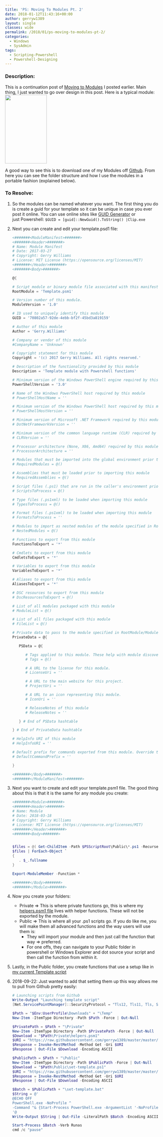 ```yaml
---
title: 'PS: Moving To Modules Pt. 2'
date: 2018-01-12T11:43:16+00:00
author: gerryw1389
layout: single
classes: wide
permalink: /2018/01/ps-moving-to-modules-pt-2/
categories:
  - Windows
  - SysAdmin
tags:
  - Scripting-Powershell
  - Powershell-Designing
---
```

<!--more-->

### Description:

This is a continuation post of [Moving to Modules](https://automationadmin.com/2017/12/ps-moving-to-modules/) I posted earlier. Main thing, I just wanted to go over design in this post. Here is a typical module:  
<img class="alignnone size-full wp-image-4925" src="https://automationadmin.com/assets/images/uploads/2018/01/template.jpg" alt="" width="137" height="226" /> 

A good way to see this is to download one of my Modules off [Github](https://github.com/gerryw1389). From here you can see the folder structure and how I use the modules in a portable fashion (explained below).

### To Resolve:

1. So the modules can be named whatever you want. The first thing you do is create a guid for your template so it can be unique in case you ever post it online. You can use online sites like [GUID Generator](https://www.guidgenerator.com/) or just Powershell: `$GUID = [guid]::NewGuid().ToString() |Clip.exe`

2. Next you can create and edit your template.psd1 file:

   ```powershell
   <#######<ModuleManifest>#######>
   <#######<Header>#######>
   # Name: Module Manifest
   # Date: 2017-03-27
   # Copyright: Gerry Williams
   # License: MIT License (https://opensource.org/licenses/MIT) 
   <#######</Header>#######>
   <#######<Body>#######>

   @{

   # Script module or binary module file associated with this manifest.
   RootModule = 'Template.psm1'

   # Version number of this module.
   ModuleVersion = '1.0'

   # ID used to uniquely identify this module
   GUID = '70802a57-92de-4ebb-bf2f-45bd3a819159'

   # Author of this module
   Author = 'Gerry.Williams'

   # Company or vendor of this module
   #CompanyName = 'Unknown'

   # Copyright statement for this module
   Copyright = '(c) 2017 Gerry Williams. All rights reserved.'

   # Description of the functionality provided by this module
   Description = 'Template module with Powershell functions'

   # Minimum version of the Windows PowerShell engine required by this module
   PowerShellVersion = '3.0'

   # Name of the Windows PowerShell host required by this module
   # PowerShellHostName = ''

   # Minimum version of the Windows PowerShell host required by this module
   # PowerShellHostVersion = ''

   # Minimum version of Microsoft .NET Framework required by this module
   # DotNetFrameworkVersion = ''

   # Minimum version of the common language runtime (CLR) required by this module
   # CLRVersion = ''

   # Processor architecture (None, X86, Amd64) required by this module
   # ProcessorArchitecture = ''

   # Modules that must be imported into the global environment prior to importing this module
   # RequiredModules = @()

   # Assemblies that must be loaded prior to importing this module
   # RequiredAssemblies = @()

   # Script files (.ps1) that are run in the caller's environment prior to importing this module.
   # ScriptsToProcess = @()

   # Type files (.ps1xml) to be loaded when importing this module
   # TypesToProcess = @()

   # Format files (.ps1xml) to be loaded when importing this module
   # FormatsToProcess = ''

   # Modules to import as nested modules of the module specified in RootModule/ModuleToProcess
   # NestedModules = @()

   # Functions to export from this module
   FunctionsToExport = '*'

   # Cmdlets to export from this module
   CmdletsToExport = '*'

   # Variables to export from this module
   VariablesToExport = '*'

   # Aliases to export from this module
   AliasesToExport = '*'

   # DSC resources to export from this module
   # DscResourcesToExport = @()

   # List of all modules packaged with this module
   # ModuleList = @()

   # List of all files packaged with this module
   # FileList = @()

   # Private data to pass to the module specified in RootModule/ModuleToProcess. This may also contain a PSData hashtable with additional module metadata used by PowerShell.
   PrivateData = @{

      PSData = @{

         # Tags applied to this module. These help with module discovery in online galleries.
         # Tags = @()

         # A URL to the license for this module.
         # LicenseUri = ''

         # A URL to the main website for this project.
         # ProjectUri = ''

         # A URL to an icon representing this module.
         # IconUri = ''

         # ReleaseNotes of this module
         # ReleaseNotes = ''

      } # End of PSData hashtable

   } # End of PrivateData hashtable

   # HelpInfo URI of this module
   # HelpInfoURI = ''

   # Default prefix for commands exported from this module. Override the default prefix using Import-Module -Prefix.
   # DefaultCommandPrefix = ''

   }

   <#######</Body>#######>
   <#######</ModuleManifest>#######>
   ```

3. Next you want to create and edit your template.psm1 file. The good thing about this is that it is the same for any module you create:

   ```powershell
   <#######<Module>#######>
   <#######<Header>#######>
   # Name: Module
   # Date: 2018-03-18
   # Copyright: Gerry Williams
   # License: MIT License (https://opensource.org/licenses/MIT) 
   <#######</Header>#######>
   <#######<Body>#######>


   $files = @( Get-ChildItem -Path $PSScriptRoot\Public\*.ps1 -Recurse -ErrorAction SilentlyContinue)
   $files | ForEach-Object `
   { 
      . $_.fullname
   }

   Export-ModuleMember -Function *

   <#######</Body>#######>
   <#######</Module>#######>
   ```

4. Now you create your folders:  
   - Private => This is where private functions go, this is where my [helpers.psm1 file](https://automationadmin.com/2018/01/ps-helper-functions/) lives with helper functions. These will not be exported by the module.  
   - Public => This is where all your .ps1 scripts go. If you do like me, you will make them all advanced functions and the way users will use them is:
     - They will import your module and then just call the function that way => preferred.  
     - For one offs, they can navigate to your Public folder in powershell or Windows Explorer and dot source your script and then call the function from within it.

5. Lastly, in the Public folder, you create functions that use a setup like in [my current Template script](https://github.com/gerryw1389/powershell/blob/main/Other/templates/_current-template-w-logging.ps1)

6. 2018-09-22: Just wanted to add that setting them up this way allows me to pull from Github pretty easily:

   ```powershell
   # Launching scripts from Github
   Write-Output "Launching template script"
   [Net.ServicePointManager]::SecurityProtocol = "Tls12, Tls11, Tls, Ssl3"

   $Path = "$Env:UserProfile\Downloads" + "\Temp"
   New-Item -ItemType Directory -Path $Path -Force | Out-Null

   $PrivatePath = $Path + "\Private"
   New-Item -ItemType Directory -Path $PrivatePath -Force | Out-Null
   $Download = "$Path\Private\helpers.psm1"
   $URI = "https://raw.githubusercontent.com/gerryw1389/master/master/gwConfiguration/Private/helpers.psm1"
   $Response = Invoke-RestMethod -Method Get -Uri $URI
   $Response | Out-File $Download -Encoding ASCII

   $PublicPath = $Path + "\Public"
   New-Item -ItemType Directory -Path $PublicPath -Force | Out-Null
   $Download = "$Path\Public\set-template.ps1"
   $URI = "https://raw.githubusercontent.com/gerryw1389/master/master/gwConfiguration/Public/Set-Template.ps1"
   $Response = Invoke-RestMethod -Method Get -Uri $URI
   $Response | Out-File $Download -Encoding ASCII

   $Batch = $PublicPath + "\set-template.bat"
   $String = @'
   @ECHO OFF
   PowerShell.exe -NoProfile ^
   -Command "& {Start-Process PowerShell.exe -ArgumentList '-NoProfile -ExecutionPolicy Bypass -Command ". "%~dpn0.ps1"; Set-Template "' -Verb RunAs}"
   '@
   Write-Output $String | Out-File -LiteralPath $Batch -Encoding ASCII

   Start-Process $Batch -Verb Runas
   cmd /c "pause"
   ```

